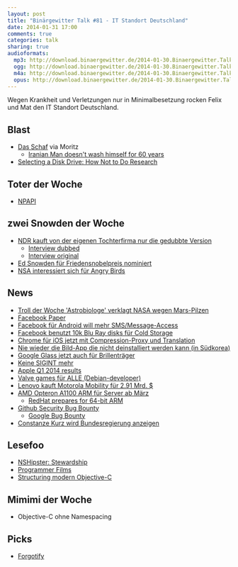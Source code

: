 ```yaml
---
layout: post
title: "Binärgewitter Talk #81 - IT Standort Deutschland"
date: 2014-01-31 17:00
comments: true
categories: talk
sharing: true
audioformats:
  mp3: http://download.binaergewitter.de/2014-01-30.Binaergewitter.Talk.81.mp3
  ogg: http://download.binaergewitter.de/2014-01-30.Binaergewitter.Talk.81.ogg
  m4a: http://download.binaergewitter.de/2014-01-30.Binaergewitter.Talk.81.m4a
  opus: http://download.binaergewitter.de/2014-01-30.Binaergewitter.Talk.81.opus
---
```

Wegen Krankheit und Verletzungen nur in Minimalbesetzung rocken Felix und Mat den IT Standort Deutschland.

## Blast
- [Das Schaf](http://imgur.com/gallery/6JrlOnL ) via Moritz 
   * [Iranian Man doesn't wash himself for 60 years]( http://www.dailymail.co.uk/news/article-2539704/The-worlds-ineligible-bachelor-Iranian-wash-60-years-smokes-animal-faeces-whip-mean-decomposed-porcupine.html )
- [Selecting a Disk Drive: How Not to Do Research]( http://www.enterprisestorageforum.com/storage-hardware/selecting-a-disk-drive-how-not-to-do-research-1.html )

## Toter der Woche
- [NPAPI](http://www.heise.de/newsticker/meldung/Chromium-will-unter-Linux-auf-NPAPI-verzichten-2080664.html )

## zwei Snowden der Woche
- [NDR kauft von der eigenen Tochterfirma nur die gedubbte Version]( http://www.spiegel.de/kultur/tv/ndr-veroeffentlicht-snowden-interview-mit-originalton-a-945822.html )
    * [Interview dubbed]( http://www.ndr.de/ratgeber/netzwelt/snowden263.html )
    * [Interview original]( http://www.ndr.de/ratgeber/netzwelt/snowden271.html )
- [Ed Snowden für Friedensnobelpreis nominiert]( http://www.heise.de/newsticker/meldung/Edward-Snowden-fuer-den-Friedensnobelpreis-nominiert-2100693.html )
- [NSA interessiert sich für Angry Birds]( http://www.zeit.de/digital/datenschutz/2014-01/nsa-gchq-smartphone-apps-angry-birds )

## News
- [Troll der Woche 'Astrobiologe' verklagt NASA wegen Mars-Pilzen]( http://arstechnica.com/science/2014/01/unconvinced-that-jelly-donut-sized-mars-rock-was-just-a-rock-man-sues-nasa/ )
- [Facebook Paper]( http://www.heise.de/newsticker/meldung/Facebook-startet-Newsreader-Paper-fuer-iOS-2101845.html )
- [Facebook für Android will mehr SMS/Message-Access]( http://tony.calileo.com/fb/ )
- [Facebook benutzt 10k Blu Ray disks für Cold Storage]( http://www.itworld.com/data-center/402306/facebook-puts-10000-blu-ray-discs-low-power-storage-system )
- [Chrome für iOS jetzt mit Compression-Proxy und Translation]( http://techcrunch.com/2014/01/27/google-updates-chrome-for-ios-with-built-in-data-compression-new-tab-page-and-translation-support/ )
- [Nie wieder die Bild-App die nicht deinstalliert werden kann (in Südkorea)]( http://arstechnica.com/tech-policy/2014/01/south-korea-bans-unremovable-mobile-bloatware/ )
- [Google Glass jetzt auch für Brillenträger]( http://arstechnica.com/gadgets/2014/01/google-glass-finally-works-with-prescription-glasses-costs-225-extra/ )
- [Keine SIGINT mehr]( http://sigint.ccc.de/ )
- [Apple Q1 2014 results]( http://www.apple.com/pr/library/2014/01/27Apple-Reports-First-Quarter-Results.html )
- [Valve games für ALLE (Debian-developer)]( https://lists.debian.org/debian-devel-announce/2014/01/msg00006.html )
- [Lenovo kauft Motorola Mobility für 2.91 Mrd. $]( http://techcrunch.com/2014/01/29/lenovo-to-buy-motorola-mobility-from-google/ )
- [AMD Opteron A1100 ARM für Server ab März]( http://arstechnica.com/information-technology/2014/01/amd-reveals-its-first-arm-processor-8-core-opteron-a1100/ )
  * [RedHat prepares for 64-bit ARM]( http://www.pcworld.com/article/2062220/usenix-red-hat-prepares-for-64bit-arm-servers.html )
- [Github Security Bug Bounty]( https://github.com/blog/1770-github-security-bug-bounty )
   * [Google Bug Bounty]( https://www.google.com/about/appsecurity/reward-program/ )
- [Constanze Kurz wird Bundesregierung anzeigen]( http://www.faz.net/aktuell/feuilleton/medien/einsatz-von-nsa-programmen-constanze-kurz-will-bundesregierung-anzeigen-12775225.html )


## Lesefoo

- [NSHipster: Stewardship]( http://nshipster.com/stewardship/ )
- [Programmer Films]( https://gist.github.com/orls/8596094 )
- [Structuring modern Objective-C]( http://ashfurrow.com/blog/structuring-modern-objective-c )

## Mimimi der Woche
- Objective-C ohne Namespacing

## Picks
- [Forgotify]( http://techcrunch.com/2014/01/30/forgotify-only-plays-spotify-songs-that-no-one-has-ever-played-before/ )
